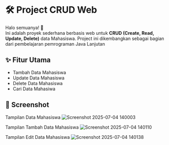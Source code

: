 # 🛠️ Project CRUD Web 

Halo semuanya! 👋  
Ini adalah proyek sederhana berbasis web untuk **CRUD (Create, Read, Update, Delete)** data Mahasiswa. Project ini dikembangkan sebagai bagian dari pembelajaran pemrograman Java Lanjutan


## ✨ Fitur Utama

-  Tambah Data Mahasiswa
-  Update Data Mahasiswa
-  Delete Data Mahasiswa
-  Cari Data Mahasiwa


## 📸 Screenshot
Tampilan Data Mahasiswa
![Screenshot 2025-07-04 140003](https://github.com/user-attachments/assets/c9535070-c2f8-491f-a5af-287f378c0bdf)

Tampilan Tambah Data Mahasiswa
![Screenshot 2025-07-04 140110](https://github.com/user-attachments/assets/64f33853-6838-4fe1-b2c9-3826aeb0f12a)

Tampilan Edit Data Mahasiswa
![Screenshot 2025-07-04 140138](https://github.com/user-attachments/assets/650261b5-49c0-455e-bf28-337fd145afa2)
